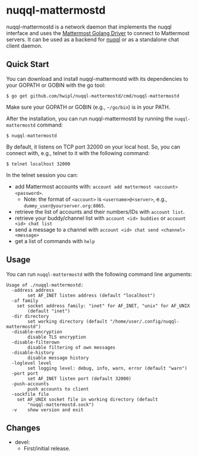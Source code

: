 # nuqql-mattermostd

nuqql-mattermostd is a network daemon that implements the nuqql interface and
uses the [Mattermost Golang
Driver](https://github.com/mattermost/mattermost-server/blob/master/model/client4.go)
to connect to Mattermost servers. It can be used as a backend for
[nuqql](https://github.com/hwipl/nuqql) or as a standalone chat client daemon.

## Quick Start

You can download and install nuqql-mattermostd with its dependencies to your
GOPATH or GOBIN with the go tool:

```console
$ go get github.com/hwipl/nuqql-mattermostd/cmd/nuqql-mattermostd
```

Make sure your GOPATH or GOBIN (e.g., `~/go/bin`) is in your PATH.

After the installation, you can run nuqql-mattermostd by running the
`nuqql-mattermostd` command:

```console
$ nuqql-mattermostd
```

By default, it listens on TCP port 32000 on your local host. So, you can
connect with, e.g., telnet to it with the following command:

```console
$ telnet localhost 32000
```

In the telnet session you can:
* add Mattermost accounts with: `account add mattermost <account> <password>`.
  * Note: the format of `<account>` is `<username>@<server>`, e.g.,
    `dummy_user@yourserver.org:8065`.
* retrieve the list of accounts and their numbers/IDs with `account list`.
* retrieve your buddy/channel list with `account <id> buddies` or `account <id>
  chat list`
* send a message to a channel with `account <id> chat send <channel> <message>`
* get a list of commands with `help`

##  Usage

You can run `nuqql-mattermostd` with the following command line arguments:

```
Usage of ./nuqql-mattermostd:
  -address address
        set AF_INET listen address (default "localhost")
  -af family
	set socket address family: "inet" for AF_INET, "unix" for AF_UNIX
        (default "inet")
  -dir directory
        set working directory (default "/home/user/.config/nuqql-mattermostd")
  -disable-encryption
        disable TLS encryption
  -disable-filterown
        disable filtering of own messages
  -disable-history
        disable message history
  -loglevel level
        set logging level: debug, info, warn, error (default "warn")
  -port port
        set AF_INET listen port (default 32000)
  -push-accounts
        push accounts to client
  -sockfile file
	set AF_UNIX socket file in working directory (default
        "nuqql-mattermostd.sock")
  -v    show version and exit
```

## Changes

* devel:
  * First/initial release.
